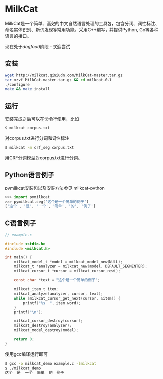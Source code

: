 MilkCat
=======

MilkCat是一个简单、高效的中文自然语言处理的工具包，包含分词、词性标注、命名实体识别、新词发现等常用功能。采用C++编写，并提供Python, Go等各种语言的接口。

现在处于*dogfood*阶段 - 欢迎尝试

安装
----

```sh
wget http://milkcat.qiniudn.com/MilkCat-master.tar.gz
tar xzvf MilkCat-master.tar.gz && cd milkcat-0.1
./configure
make && make install
```

运行
----

安装完成之后可以在命令行使用，比如

```sh
$ milkcat corpus.txt
```

对corpus.txt进行分词和词性标注

```sh
$ milkcat -m crf_seg corpus.txt
```

用CRF分词模型对corpus.txt进行分词。

Python语言例子
--------------

pymilkcat安装包以及安装方法参见 [milkcat-python](https://github.com/milkcat/milkcat-python)

```python
>>> import pymilkcat
>>> pymilkcat.seg('这个是一个简单的例子')
['这个', '是', '一个', '简单', '的', '例子']
```

C语言例子
---------

```c
// example.c

#include <stdio.h>
#include <milkcat.h>

int main() {
    milkcat_model_t *model = milkcat_model_new(NULL);
    milkcat_t *analyzer = milkcat_new(model, DEFAULT_SEGMENTER);
    milkcat_cursor_t *cursor = milkcat_cursor_new(); 

    const char *text = "这个是一个简单的例子";

    milkcat_item_t item;
    milkcat_analyze(analyzer, cursor, text);
    while (milkcat_cursor_get_next(cursor, &item)) {
        printf("%s  ", item.word);
    }
    printf("\n");

    milkcat_cursor_destroy(cursor);
    milkcat_destroy(analyzer);
    milkcat_model_destroy(model);

    return 0;
}
```

使用gcc编译运行即可

```sh
$ gcc -o milkcat_demo example.c -lmilkcat
$ ./milkcat_demo
这个  是  一个  简单  的  例子
```


    
